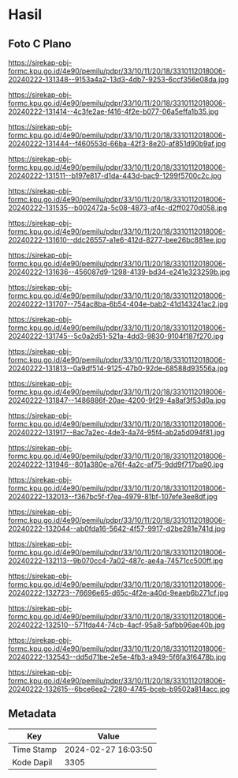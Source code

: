 # Hasil

## Foto C Plano

https://sirekap-obj-formc.kpu.go.id/4e90/pemilu/pdpr/33/10/11/20/18/3310112018006-20240222-131348--9153a4a2-13d3-4db7-9253-6ccf356e08da.jpg

https://sirekap-obj-formc.kpu.go.id/4e90/pemilu/pdpr/33/10/11/20/18/3310112018006-20240222-131414--4c3fe2ae-f416-4f2e-b077-06a5effa1b35.jpg

https://sirekap-obj-formc.kpu.go.id/4e90/pemilu/pdpr/33/10/11/20/18/3310112018006-20240222-131444--f460553d-66ba-42f3-8e20-af851d90b9af.jpg

https://sirekap-obj-formc.kpu.go.id/4e90/pemilu/pdpr/33/10/11/20/18/3310112018006-20240222-131511--b197e817-d1da-443d-bac9-1299f5700c2c.jpg

https://sirekap-obj-formc.kpu.go.id/4e90/pemilu/pdpr/33/10/11/20/18/3310112018006-20240222-131535--b002472a-5c08-4873-af4c-d2ff0270d058.jpg

https://sirekap-obj-formc.kpu.go.id/4e90/pemilu/pdpr/33/10/11/20/18/3310112018006-20240222-131610--ddc26557-a1e6-412d-8277-bee26bc881ee.jpg

https://sirekap-obj-formc.kpu.go.id/4e90/pemilu/pdpr/33/10/11/20/18/3310112018006-20240222-131636--456087d9-1298-4139-bd34-e241e323259b.jpg

https://sirekap-obj-formc.kpu.go.id/4e90/pemilu/pdpr/33/10/11/20/18/3310112018006-20240222-131707--754ac8ba-6b54-404e-bab2-41d143241ac2.jpg

https://sirekap-obj-formc.kpu.go.id/4e90/pemilu/pdpr/33/10/11/20/18/3310112018006-20240222-131745--5c0a2d51-521a-4dd3-9830-9104f187f270.jpg

https://sirekap-obj-formc.kpu.go.id/4e90/pemilu/pdpr/33/10/11/20/18/3310112018006-20240222-131813--0a9df514-9125-47b0-92de-68588d93556a.jpg

https://sirekap-obj-formc.kpu.go.id/4e90/pemilu/pdpr/33/10/11/20/18/3310112018006-20240222-131847--1486886f-20ae-4200-9f29-4a8af3f53d0a.jpg

https://sirekap-obj-formc.kpu.go.id/4e90/pemilu/pdpr/33/10/11/20/18/3310112018006-20240222-131917--8ac7a2ec-4de3-4a74-95f4-ab2a5d094f81.jpg

https://sirekap-obj-formc.kpu.go.id/4e90/pemilu/pdpr/33/10/11/20/18/3310112018006-20240222-131946--801a380e-a76f-4a2c-af75-9dd9f717ba90.jpg

https://sirekap-obj-formc.kpu.go.id/4e90/pemilu/pdpr/33/10/11/20/18/3310112018006-20240222-132013--f367bc5f-f7ea-4979-81bf-107efe3ee8df.jpg

https://sirekap-obj-formc.kpu.go.id/4e90/pemilu/pdpr/33/10/11/20/18/3310112018006-20240222-132044--ab0fda16-5642-4f57-9917-d2be281e741d.jpg

https://sirekap-obj-formc.kpu.go.id/4e90/pemilu/pdpr/33/10/11/20/18/3310112018006-20240222-132113--9b070cc4-7a02-487c-ae4a-74571cc500ff.jpg

https://sirekap-obj-formc.kpu.go.id/4e90/pemilu/pdpr/33/10/11/20/18/3310112018006-20240222-132723--76696e65-d65c-4f2e-a40d-9eaeb6b271cf.jpg

https://sirekap-obj-formc.kpu.go.id/4e90/pemilu/pdpr/33/10/11/20/18/3310112018006-20240222-132510--571fda44-74cb-4acf-95a8-5afbb96ae40b.jpg

https://sirekap-obj-formc.kpu.go.id/4e90/pemilu/pdpr/33/10/11/20/18/3310112018006-20240222-132543--dd5d71be-2e5e-4fb3-a949-5f6fa3f6478b.jpg

https://sirekap-obj-formc.kpu.go.id/4e90/pemilu/pdpr/33/10/11/20/18/3310112018006-20240222-132615--6bce6ea2-7280-4745-bceb-b9502a814acc.jpg


## Metadata

| Key        | Value               |
| ---------- | ------------------- |
| Time Stamp | 2024-02-27 16:03:50 |
| Kode Dapil | 3305                |



